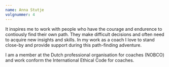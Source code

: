 ```yaml
---
name: Anna Stutje
volgnummer: 4
---
```


It inspires me to work with people who have the courage and endurence to contiously find their own path. They make difficult decisions and often need to acquire new insights and skills. In my work as a coach I love to stand close-by and provide support during this path-finding adventure. 

I am a member at the Dutch professional organisation for coaches (NOBCO) and work conform the International Ethical Code for coaches.

